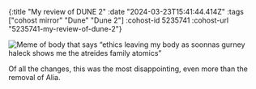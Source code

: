 {:title "My review of DUNE 2"
 :date "2024-03-23T15:41:44.414Z"
 :tags ["cohost mirror" "Dune" "Dune 2"]
 :cohost-id 5235741
 :cohost-url "5235741-my-review-of-dune-2"}

![Meme of body that says “ethics leaving my body as soonnas gurney haleck shows me the atreides  family atomics”](/img/cohost-mirror/5235741-my-review-of-dune-2/image.png)

Of all the changes, this was the most disappointing, even more than the removal of Alia.